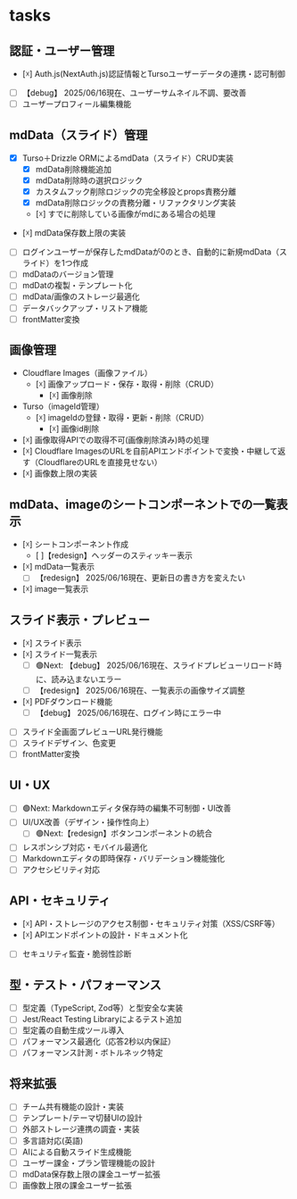 # tasks

## 認証・ユーザー管理
- [☓] Auth.js(NextAuth.js)認証情報とTursoユーザーデータの連携・認可制御
- [ ] 【debug】 2025/06/16現在、ユーザーサムネイル不調、要改善
- [ ] ユーザープロフィール編集機能

## mdData（スライド）管理
- [x] Turso＋Drizzle ORMによるmdData（スライド）CRUD実装
  - [x] mdData削除機能追加
  - [x] mdData削除時の選択ロジック
  - [x] カスタムフック削除ロジックの完全移設とprops責務分離
  - [x] mdData削除ロジックの責務分離・リファクタリング実装
  - [☓] すでに削除している画像がmdにある場合の処理
- [☓] mdData保存数上限の実装
- [ ] ログインユーザーが保存したmdDataが0のとき、自動的に新規mdData（スライド）を1つ作成
- [ ] mdDataのバージョン管理
- [ ] mdDatの複製・テンプレート化
- [ ] mdData/画像のストレージ最適化
- [ ] データバックアップ・リストア機能
- [ ] frontMatter変換

## 画像管理
- Cloudflare Images（画像ファイル）
  - [☓] 画像アップロード・保存・取得・削除（CRUD）
    - [☓] 画像削除
- Turso（imageId管理）
  - [☓] imageIdの登録・取得・更新・削除（CRUD）
    - [☓] 画像id削除
- [☓] 画像取得APIでの取得不可(画像削除済み)時の処理
- [☓] Cloudflare ImagesのURLを自前APIエンドポイントで変換・中継して返す（CloudflareのURLを直接見せない）
- [☓] 画像数上限の実装

## mdData、imageのシートコンポーネントでの一覧表示
- [☓] シートコンポーネント作成
  - [ ]【redesign】ヘッダーのスティッキー表示
- [☓] mdData一覧表示
  - [ ] 【redesign】 2025/06/16現在、更新日の書き方を変えたい
- [☓] image一覧表示

## スライド表示・プレビュー
- [☓] スライド表示
- [☓] スライド一覧表示
  - [ ] 🟢Next: 【debug】 2025/06/16現在、スライドプレビューリロード時に、読み込まないエラー
  - [ ] 【redesign】 2025/06/16現在、一覧表示の画像サイズ調整
- [☓] PDFダウンロード機能
  - [ ] 【debug】 2025/06/16現在、ログイン時にエラー中
- [ ] スライド全画面プレビューURL発行機能
- [ ] スライドデザイン、色変更
- [ ] frontMatter変換

## UI・UX
- [ ] 🟢Next: Markdownエディタ保存時の編集不可制御・UI改善
- [ ] UI/UX改善（デザイン・操作性向上）
  - [ ] 🟢Next:【redesign】ボタンコンポーネントの統合
- [ ] レスポンシブ対応・モバイル最適化
- [ ] Markdownエディタの即時保存・バリデーション機能強化
- [ ] アクセシビリティ対応

## API・セキュリティ
- [☓] API・ストレージのアクセス制御・セキュリティ対策（XSS/CSRF等）
- [☓] APIエンドポイントの設計・ドキュメント化
- [ ] セキュリティ監査・脆弱性診断

## 型・テスト・パフォーマンス
- [ ] 型定義（TypeScript, Zod等）と型安全な実装
- [ ] Jest/React Testing Libraryによるテスト追加
- [ ] 型定義の自動生成ツール導入
- [ ] パフォーマンス最適化（応答2秒以内保証）
- [ ] パフォーマンス計測・ボトルネック特定

## 将来拡張
- [ ] チーム共有機能の設計・実装
- [ ] テンプレート/テーマ切替UIの設計
- [ ] 外部ストレージ連携の調査・実装
- [ ] 多言語対応(英語)
- [ ] AIによる自動スライド生成機能
- [ ] ユーザー課金・プラン管理機能の設計
- [ ] mdData保存数上限の課金ユーザー拡張
- [ ] 画像数上限の課金ユーザー拡張